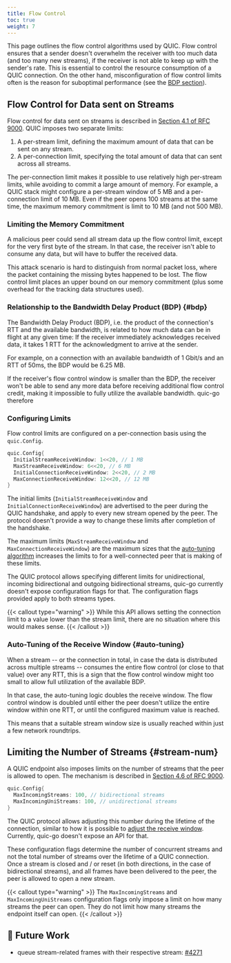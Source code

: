 ```yaml
---
title: Flow Control
toc: true
weight: 7
---
```


This page outlines the flow control algorithms used by QUIC. Flow control ensures that a sender doesn't overwhelm the receiver with too much data (and too many new streams), if the receiver is not able to keep up with the sender's rate. This is essential to control the resource consumption of a QUIC connection. On the other hand, misconfiguration of flow control limits often is the reason for suboptimal performance (see the [BDP section](#bdp)).


## Flow Control for Data sent on Streams

Flow control for data sent on streams is described in [Section 4.1 of RFC 9000](https://datatracker.ietf.org/doc/html/rfc9000#section-4.1). QUIC imposes two separate limits: 
1. A per-stream limit, defining the maximum amount of data that can be sent on any stream.
2. A per-connection limit, specifying the total amount of data that can sent across all streams.

The per-connection limit makes it possible to use relatively high per-stream limits, while avoiding to commit a large amount of memory. For example, a QUIC stack might configure a per-stream window of 5 MB and a per-connection limit of 10 MB. Even if the peer opens 100 streams at the same time, the maximum memory commitment is limit to 10 MB (and not 500 MB).


### Limiting the Memory Commitment

A malicious peer could send all stream data up the flow control limit, except for the very first byte of the stream. In that case, the receiver isn't able to consume any data, but will have to buffer the received data.

This attack scenario is hard to distinguish from normal packet loss, where the packet containing the missing bytes happened to be lost. The flow control limit places an upper bound on our memory commitment (plus some overhead for the tracking data structures used).


### Relationship to the Bandwidth Delay Product (BDP) {#bdp}

The Bandwidth Delay Product (BDP), i.e. the product of the connection's RTT and the available bandwidth, is related to how much data can be in flight at any given time: If the receiver immediately acknowledges received data, it takes 1 RTT for the acknowledgment to arrive at the sender.

For example, on a connection with an available bandwidth of 1 Gbit/s and an RTT of 50ms, the BDP would be 6.25 MB.

If the receiver's flow control window is smaller than the BDP, the receiver won't be able to send any more data before receiving additional flow control credit, making it impossible to fully utilize the available bandwidth. quic-go therefore 

### Configuring Limits

Flow control limits are configured on a per-connection basis using the `quic.Config`.

```go
quic.Config{
  InitialStreamReceiveWindow: 1<<20, // 1 MB
  MaxStreamReceiveWindow: 6<<20, // 6 MB
  InitialConnectionReceiveWindow: 2<<20, // 2 MB
  MaxConnectionReceiveWindow: 12<<20, // 12 MB
}
```

The initial limits (`InitialStreamReceiveWindow` and `InitialConnectionReceiveWindow`) are advertised to the peer during the QUIC handshake, and apply to every new stream opened by the peer. The protocol doesn't provide a way to change these limits after completion of the handshake. 

The maximum limits (`MaxStreamReceiveWindow` and `MaxConnectionReceiveWindow`) are the maximum sizes that the [auto-tuning algorithm](#auto-tuning) increases the limits to for a well-connected peer that is making of these limits.

The QUIC protocol allows specifying different limits for unidirectional, incoming bidirectional and outgoing bidirectional streams, quic-go currently doesn't expose configuration flags for that. The configuration flags provided apply to both streams types.

{{< callout type="warning" >}}
  While this API allows setting the connection limit to a value lower than the stream limit, there are no situation where this would makes sense.
{{< /callout >}}


### Auto-Tuning of the Receive Window {#auto-tuning}

When a stream -- or the connection in total, in case the data is distributed across multiple streams -- consumes the entire flow control (or close to that value) over any RTT, this is a sign that the flow control window might too small to allow full utilization of the available BDP.

In that case, the auto-tuning logic doubles the receive window. The flow control window is doubled until either the peer doesn't utilize the entire window within one RTT, or until the configured maximum value is reached.

This means that a suitable stream window size is usually reached within just a few network roundtrips.


## Limiting the Number of Streams {#stream-num}

A QUIC endpoint also imposes limits on the number of streams that the peer is allowed to open. The mechanism is described in [Section 4.6 of RFC 9000](https://datatracker.ietf.org/doc/html/rfc9000#section-4.6).

```go
quic.Config{
  MaxIncomingStreams: 100, // bidirectional streams
  MaxIncomingUniStreams: 100, // unidirectional streams
}
```

The QUIC protocol allows adjusting this number during the lifetime of the connection, similar to how it is possible to [adjust the receive window](#auto-tuning). Currently, quic-go doesn't expose an API for that.

These configuration flags determine the number of concurrent streams and not the total number of streams over the lifetime of a QUIC connection. Once a stream is closed and / or reset (in both directions, in the case of bidirectional streams), and all frames have been delivered to the peer, the peer is allowed to open a new stream.

{{< callout type="warning" >}}
  The `MaxIncomingStreams` and `MaxIncomingUniStreams` configuration flags only impose a limit on how many streams the peer can open. They do not limit how many streams the endpoint itself can open.
{{< /callout >}}


## 📝 Future Work

* queue stream-related frames with their respective stream: [#4271](https://github.com/quic-go/quic-go/issues/4271)
